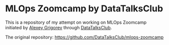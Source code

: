 # MLOps Zoomcamp by DataTalksClub

This is a repository of my attempt on working on MLOps Zoomcamp initiated by [Alexey Grigorev](https://github.com/alexeygrigorev) through [DataTalksClub](https://github.com/DataTalksClub).

The original repository: https://github.com/DataTalksClub/mlops-zoomcamp
